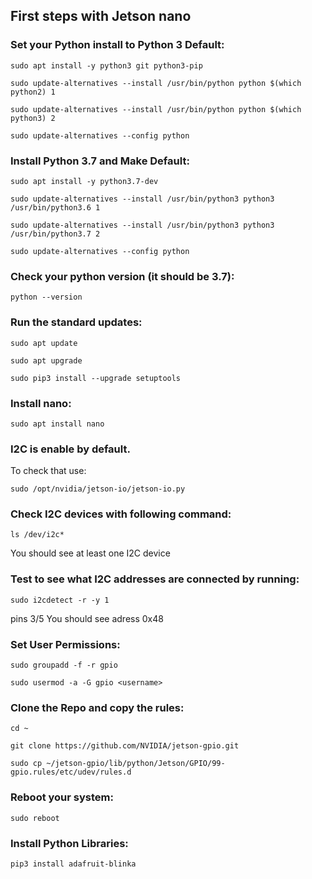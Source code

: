 ## First steps with Jetson nano
### Set your Python install to Python 3 Default:

```shell
sudo apt install -y python3 git python3-pip
```
```shell
sudo update-alternatives --install /usr/bin/python python $(which python2) 1
```
```shell
sudo update-alternatives --install /usr/bin/python python $(which python3) 2
```
```shell
sudo update-alternatives --config python
```

### Install Python 3.7 and Make Default:

```shell
sudo apt install -y python3.7-dev
```
```shell
sudo update-alternatives --install /usr/bin/python3 python3 /usr/bin/python3.6 1
```
```shell
sudo update-alternatives --install /usr/bin/python3 python3 /usr/bin/python3.7 2
```
```shell
sudo update-alternatives --config python
```

### Check your python version (it should be 3.7):

```shell
python --version
```
### Run the standard updates:

```shell
sudo apt update
```
```shell
sudo apt upgrade
```
```shell
sudo pip3 install --upgrade setuptools
```

### Install nano:

```shell
sudo apt install nano
```

### I2C is enable by default.
To check that use:

```shell
sudo /opt/nvidia/jetson-io/jetson-io.py
```

### Check I2C devices with following command:

```shell
ls /dev/i2c*
```
You should see at least one I2C device

### Test to see what I2C addresses are connected by running:

```shell
sudo i2cdetect -r -y 1
```
pins 3/5
You should see adress 0x48

### Set User Permissions:

```shell
sudo groupadd -f -r gpio
```
```shell
sudo usermod -a -G gpio <username>
```

### Clone the Repo and copy the rules:

```shell
cd ~
```
```shell
git clone https://github.com/NVIDIA/jetson-gpio.git
```
```shell
sudo cp ~/jetson-gpio/lib/python/Jetson/GPIO/99-gpio.rules/etc/udev/rules.d
```

### Reboot your system:
```shell
sudo reboot
```

### Install Python Libraries:

```shell
pip3 install adafruit-blinka
```

